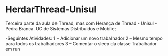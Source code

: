 # HerdarThread-Unisul
Terceira parte da aula de Thread, mas com Herança de Thread - Unisul - Pedra Branca. UC de Sistemas Distribuidos e Mobile;  

-Seguintes Atividades: 1 – Adicionar um novo trabalhador 2 – Mesmo tempo para todos os trabalhadores 3 – Comentar o sleep da classe Trabalhador em run
